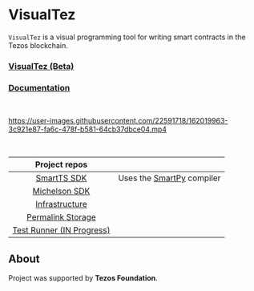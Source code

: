 # VisualTez

`VisualTez` is a visual programming tool for writing smart contracts in the Tezos blockchain.

### [VisualTez (Beta)](https://visualtez.com)

### [Documentation](https://visualtez.com/docs)

<br/>

https://user-images.githubusercontent.com/22591718/162019963-3c921e87-fa6c-478f-b581-64cb37dbce04.mp4

<br/>


| Project repos | |
|:-:|:-:|
| [SmartTS SDK](https://github.com/RomarQ/smartts-sdk) | Uses the [SmartPy](https://gitlab.com/SmartPy/smartpy) compiler |
| [Michelson SDK](https://github.com/RomarQ/michelson-sdk) | |
| [Infrastructure](https://github.com/RomarQ/VisualTez-infra) | |
| [Permalink Storage](https://github.com/RomarQ/visualtez-storage) | |
| [Test Runner (IN Progress)](https://github.com/RomarQ/visualtez-testing) | |

## **About**

Project was supported by **Tezos Foundation**.
